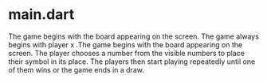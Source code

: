 # main.dart
The game begins with the board appearing on the screen. The game always begins with player  x .The game begins with the board appearing on the screen.
The player chooses a number from the visible numbers to place their symbol in its place. The players then start playing repeatedly until one of them wins or the game ends in a draw.
